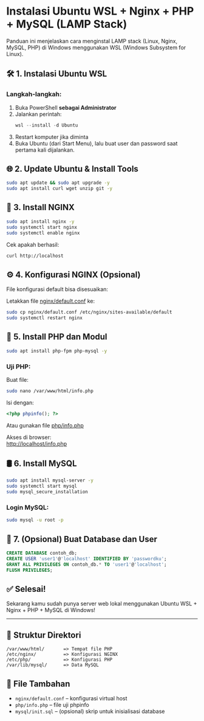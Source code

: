 # Instalasi Ubuntu WSL + Nginx + PHP + MySQL (LAMP Stack)

Panduan ini menjelaskan cara menginstal LAMP stack (Linux, Nginx, MySQL, PHP) di Windows menggunakan WSL (Windows Subsystem for Linux).

## 🛠️ 1. Instalasi Ubuntu WSL

### Langkah-langkah:
1. Buka PowerShell **sebagai Administrator**
2. Jalankan perintah:
   ```powershell
   wsl --install -d Ubuntu
   ```
3. Restart komputer jika diminta
4. Buka Ubuntu (dari Start Menu), lalu buat user dan password saat pertama kali dijalankan.

## 🌐 2. Update Ubuntu & Install Tools
```bash
sudo apt update && sudo apt upgrade -y
sudo apt install curl wget unzip git -y
```

## 🔧 3. Install NGINX
```bash
sudo apt install nginx -y
sudo systemctl start nginx
sudo systemctl enable nginx
```

Cek apakah berhasil:
```bash
curl http://localhost
```

## ⚙️ 4. Konfigurasi NGINX (Opsional)
File konfigurasi default bisa disesuaikan:

Letakkan file [nginx/default.conf](./nginx/default.conf) ke:
```bash
sudo cp nginx/default.conf /etc/nginx/sites-available/default
sudo systemctl restart nginx
```

## 🐘 5. Install PHP dan Modul
```bash
sudo apt install php-fpm php-mysql -y
```

### Uji PHP:
Buat file:
```bash
sudo nano /var/www/html/info.php
```

Isi dengan:
```php
<?php phpinfo(); ?>
```

Atau gunakan file [php/info.php](./php/info.php)

Akses di browser:  
[http://localhost/info.php](http://localhost/info.php)

## 🛢️ 6. Install MySQL
```bash
sudo apt install mysql-server -y
sudo systemctl start mysql
sudo mysql_secure_installation
```

### Login MySQL:
```bash
sudo mysql -u root -p
```

## 🔐 7. (Opsional) Buat Database dan User
```sql
CREATE DATABASE contoh_db;
CREATE USER 'user1'@'localhost' IDENTIFIED BY 'passwordku';
GRANT ALL PRIVILEGES ON contoh_db.* TO 'user1'@'localhost';
FLUSH PRIVILEGES;
```

## ✅ Selesai!

Sekarang kamu sudah punya server web lokal menggunakan Ubuntu WSL + Nginx + PHP + MySQL di Windows!

---

## 📁 Struktur Direktori
```
/var/www/html/       => Tempat file PHP
/etc/nginx/          => Konfigurasi NGINX
/etc/php/            => Konfigurasi PHP
/var/lib/mysql/      => Data MySQL
```

## 📄 File Tambahan

- `nginx/default.conf` – konfigurasi virtual host
- `php/info.php` – file uji phpinfo
- `mysql/init.sql` – (opsional) skrip untuk inisialisasi database
